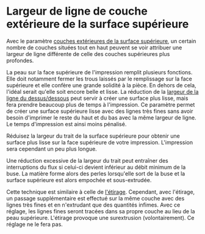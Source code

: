 Largeur de ligne de couche extérieure de la surface supérieure
===

Avec le paramètre [couches extérieures de la surface supérieure](../shell/roofing_layer_count.md), un certain nombre de couches situées tout en haut peuvent se voir attribuer une largeur de ligne différente de celle des couches supérieures plus profondes.

La peau sur la face supérieure de l'impression remplit plusieurs fonctions. Elle doit notamment fermer les trous laissés par le remplissage sur la face supérieure et elle confère une grande solidité à la pièce. En dehors de cela, l'idéal serait qu'elle soit encore belle et lisse. La réduction de la [largeur de la ligne du dessus/dessous](../resolution/skin_line_width.md) peut servir à créer une surface plus lisse, mais fera prendre beaucoup plus de temps à l'impression. Ce paramètre permet de créer une surface supérieure lisse avec des lignes très fines sans avoir besoin d'imprimer le reste du haut et du bas avec la même largeur de ligne. Le temps d'impression est ainsi moins pénalisé.

Réduisez la largeur du trait de la surface supérieure pour obtenir une surface plus lisse sur la face supérieure de votre impression. L'impression sera cependant un peu plus longue.

Une réduction excessive de la largeur du trait peut entraîner des interruptions du flux si celui-ci devient inférieur au débit minimum de la buse. La matière forme alors des perles lorsqu'elle sort de la buse et la surface supérieure est alors empochée et sous-extrudée.

Cette technique est similaire à celle de [l'étirage](../shell/ironing_enabled.md). Cependant, avec l'étirage, un passage supplémentaire est effectué sur la même couche avec des lignes très fines et en n'extrudant que des quantités infimes. Avec ce réglage, les lignes fines seront tracées dans sa propre couche au lieu de la peau supérieure. L'étirage provoque une surextrusion (volontairement). Ce réglage ne le fera pas.

